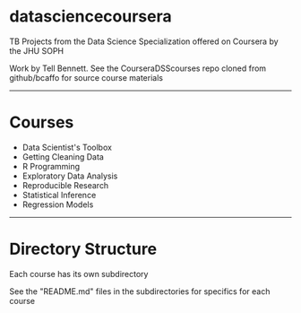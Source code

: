 # datasciencecoursera

TB Projects from the Data Science Specialization 
offered on Coursera by the JHU SOPH

Work by Tell Bennett. See the CourseraDSScourses repo cloned from github/bcaffo for
source course materials

----

# Courses

* Data Scientist's Toolbox
* Getting Cleaning Data
* R Programming
* Exploratory Data Analysis
* Reproducible Research
* Statistical Inference
* Regression Models

----

# Directory Structure
Each course has its own subdirectory

See the "README.md" files in the subdirectories for specifics for each course

